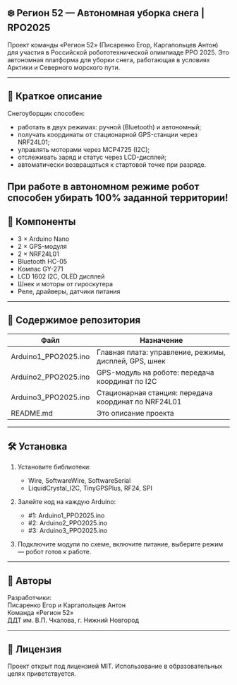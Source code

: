 ## ❄️ Регион 52 — Автономная уборка снега | RPO2025

Проект команды «Регион 52» (Писаренко Егор, Каргапольцев Антон) для участия в Российской робототехнической олимпиаде РРО 2025. Это автономная платформа для уборки снега, работающая в условиях Арктики и Северного морского пути.

---

## 🧭 Краткое описание

Снегоуборщик способен:

- работать в двух режимах: ручной (Bluetooth) и автономный;
- получать координаты от стационарной GPS-станции через NRF24L01;
- управлять моторами через MCP4725 (I2C);
- отслеживать заряд и статус через LCD-дисплей;
- автоматически возвращаться к стартовой точке при разряде.

При работе в автономном режиме робот способен убирать 100% заданной территории!
---

## 🔩 Компоненты

- 3 × Arduino Nano
- 2 × GPS-модуля
- 2 × NRF24L01
- Bluetooth HC-05
- Компас GY-271
- LCD 1602 I2C, OLED дисплей
- Шнек и моторы от гироскутера
- Реле, драйверы, датчики питания

---

## 📁 Содержимое репозитория

| Файл | Назначение |
|------|------------|
| Arduino1_PPO2025.ino | Главная плата: управление, режимы, дисплей, GPS, шнек |
| Arduino2_PPO2025.ino | GPS-модуль на роботе: передача координат по I2C |
| Arduino3_PPO2025.ino | Стационарная станция: передача координат по NRF24L01 |
| README.md | Это описание проекта |

---

## 🛠 Установка

1. Установите библиотеки:
   - Wire, SoftwareWire, SoftwareSerial
   - LiquidCrystal_I2C, TinyGPSPlus, RF24, SPI

2. Залейте код на каждую Arduino:
   - #1: Arduino1_PPO2025.ino
   - #2: Arduino2_PPO2025.ino
   - #3: Arduino3_PPO2025.ino

3. Подключите модули по схеме, включите питание, выберите режим — робот готов к работе.


---

## 👥 Авторы

Разработчики:  
Писаренко Егор и Каргапольцев Антон  
Команда «Регион 52»  
ДДТ им. В.П. Чкалова, г. Нижний Новгород

---

## 🔐 Лицензия

Проект открыт под лицензией MIT. Использование в образовательных целях приветствуется.
